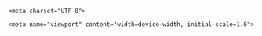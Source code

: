 <!DOCTYPE html>

<html lang="ru">

<head>

    <meta charset="UTF-8">

    <meta name="viewport" content="width=device-width, initial-scale=1.0">

</head>

<body>

</body>

<script>

    const cats = [

    {

        "name": "Лара",

        "img_link": "https://www.friendforpet.ru/api/sites/default/files/2021-09/167200DD-A44F-4845-8D4D-ACCFC180165A.jpeg",

        "age": 8,

        "rate": 7,

        "favourite": false,

        "description": "Лара – шотландская вислоухая, у нее остеохондродисплазия. Лара спокойная, очень ласковая и контактная. Болезнь не лечится и специального ухода не нужно.",

        "id": 1

    },

    {

        "name": "Базиль",

        "img_link": "https://www.friendforpet.ru/api/sites/default/files/2022-01/064AEBCB-45EC-4CE7-AB13-C65F10F00B7B.jpeg",

        "age": 2,

        "rate": 10,

        "favourite": false,

        "description": "Внимательный, активный и ласковый. Любит играть, катать мяч, и мурчать на пледе рядом с людьми! Прилично воспитан, приучен к лотку. Вакцинирован, имеет ветеринарный паспорт.",

        "id": 2

    },

    {

        "name": "Риш",

        "img_link": "https://www.friendforpet.ru/api/sites/default/files/2022-01/_DM34706.JPG",

        "age": 1,

        "rate": 10,

        "favourite": true,

        "description": "Риш любит лесенки, канаты. Очень активный и дружелюбный кот. Риш полностью здоров, привит, кастрирован. Использует лоточек и очень аккуратен.",

        "id": 3

    },

    {

        "name": "Элли",

        "img_link": "https://www.friendforpet.ru/api/sites/default/files/2022-01/1_25.jpg",

        "age": 4,

        "rate": 8,

        "favourite": false,

        "description": "Элли обладает мягким и добрым характером. Очень любит всевозможные лакомства и вкусно покушать. Не доверяет людям, потребуется время, чтобы стать ей другом. Приучена к лотку и когтеточке",

        "id": 4

    },

    {

        "name": "Чарли",

        "img_link": "https://www.friendforpet.ru/api/sites/default/files/2022-01/%D0%BB%D0%B5%D0%B2%D0%B83_%D0%B0%D0%BB%D0%B5%D0%BA%D1%81.jpg",

        "age": 1,

        "rate": 8,

        "favourite": false,

        "description": "Чёрно-белый юный котофилософ очень любит размышлять и быть наедине. Пока что не доверяет людям, не агрессивный. Ладит с другими животными, приучен к лотку и когтеточке",

        "id": 5

    },

    {

        "name": "Стефани",

        "img_link": "https://www.friendforpet.ru/api/sites/default/files/2022-01/4_30.jpg",

        "age": 6,

        "rate": 9,

        "favourite": false,

        "description": "Прелестная Стефани – трогательная, добродушная и очень-очень общительная девочка как никто другой нуждается в заботе и любви. Приучена к лотку и когтеточке",

        "id": 6

    },

    {

        "name": "Дуся",

        "img_link": "https://www.friendforpet.ru/api/sites/default/files/2022-02/B1444207-6EE3-4BA4-97F7-2F9666AE2F63.jpeg",

        "age": 1,

        "rate": 9,

        "favourite": false,

        "description": "Дусеньке около 1 года с небольшим, здорова, привита, стерилизована. Лоточек и когтеточку знает прекрасно. Очень общительная и нежная, хочет постоянного внимания.",

        "id": 7

    },

    {

        "name": "Бруно",

        "img_link": "https://www.friendforpet.ru/api/sites/default/files/2022-01/IMG-20211223-WA0049.jpg",

        "age": 1,

        "rate": 10,

        "favourite": false,

        "description": "Очаровательный активный кот Бруно, находится в постоянном движении! Очаровательный и ласковый кот. Приучен к лотку, ладит с другими котами, привит.",

        "id": 8

    },

    {

        "name": "Лара",

        "img_link": "https://www.friendforpet.ru/api/sites/default/files/2022-01/%D1%81%D0%B2%D0%B5%D1%82%D0%BB%D1%8F%D1%87%D0%BE%D0%BA4_%D0%B0%D0%BB%D0%B5%D0%BA%D1%81.jpg",

        "age": 1,

        "rate": 9,

        "favourite": true,

        "description": "Немного боязливый, но очень добрый и нежный кот Светлячок. Приучен к лотку и когтеточке, ладит с детьми, привит. Станет вам хорошим другом",

        "id": 9

    }

];

// Создаем заголовок страницы

const heading = document.createElement('h1');

heading.textContent = 'Наши котики';

heading.style.textAlign = 'center'; // Inline стили

document.body.appendChild(heading);

// Создаем контейнер для карточек котиков

const container = document.createElement('div');

container.style.display = 'flex';

container.style.flexWrap = 'wrap';

container.style.justifyContent = 'center';

container.style.gap = '20px';

container.style.padding = '20px';

document.body.appendChild(container);

cats.forEach(cat => {

    // Создаем карточку котика

    const card = document.createElement('div');

    card.style.width = '250px';

    card.style.border = '1px solid #ddd';

    card.style.borderRadius = '8px';

    card.style.overflow = 'hidden';

    card.style.backgroundColor = '#fff';

    card.style.boxShadow = '0 2px 5px rgba(0, 0, 0, 0.1)';

    // Создаем изображение

    const img = document.createElement('img');

    img.src = cat.img_link;

    img.alt = cat.name;

    img.style.width = '100%';

    img.style.height = '200px';

    img.style.objectFit = 'cover';

    card.appendChild(img);

    // Создаем контент карточки

    const content = document.createElement('div');

    content.style.padding = '15px';

    const name = document.createElement('h2');

    name.textContent = cat.name;

    name.style.fontSize = '1.2rem';

    name.style.marginTop = '0';

    content.appendChild(name);

    const age = document.createElement('p');

    age.textContent = `Возраст: ${cat.age} лет`;

    content.appendChild(age);

    const rate = document.createElement('p');

    rate.textContent = `Рейтинг: ${cat.rate}/10`;

    content.appendChild(rate);

    const description = document.createElement('p');

    description.textContent = cat.description;

    description.style.fontSize = '0.9rem';

    description.style.lineHeight = '1.4';

    content.appendChild(description);

    if (cat.favourite) {

        const favourite = document.createElement('p');

        favourite.textContent = 'Любимец!';

        favourite.style.color = 'darkgoldenrod';

        favourite.style.fontWeight = 'bold';

        content.appendChild(favourite);

    }

    card.appendChild(content);

    container.appendChild(card);

});

// Добавляем стили для всего body (чтобы было хоть какое-то оформление)

document.body.style.fontFamily = 'sans-serif';

document.body.style.backgroundColor = '#f4f4f4';

document.body.style.margin = '0';

document.body.style.padding = '0';

</script>

</html>
